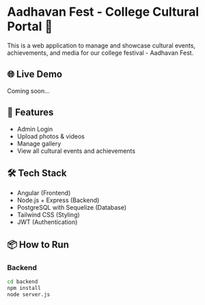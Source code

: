 # Aadhavan Fest - College Cultural Portal 🎉

This is a web application to manage and showcase cultural events, achievements, and media for our college festival - Aadhavan Fest.

## 🌐 Live Demo
Coming soon...

## 🚀 Features

- Admin Login
- Upload photos & videos
- Manage gallery
- View all cultural events and achievements

## 🛠️ Tech Stack

- Angular (Frontend)
- Node.js + Express (Backend)
- PostgreSQL with Sequelize (Database)
- Tailwind CSS (Styling)
- JWT (Authentication)

## 📦 How to Run

### Backend

```bash
cd backend
npm install
node server.js
